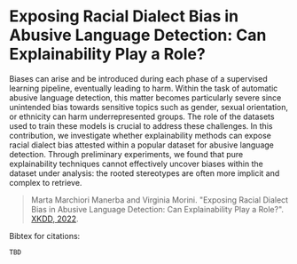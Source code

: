 # Exposing Racial Dialect Bias in Abusive Language Detection: Can Explainability Play a Role?

Biases can arise and be introduced during each phase of a supervised learning pipeline, eventually leading to harm. Within the task of automatic abusive language detection, this matter becomes particularly severe since unintended bias towards sensitive topics such as gender, sexual orientation, or ethnicity can harm underrepresented groups.
The role of the datasets used to train these models is crucial to address these challenges. In this contribution, we investigate whether explainability methods can expose racial dialect bias attested within a popular dataset for abusive language detection. 
Through preliminary experiments, we found that pure explainability techniques cannot effectively uncover biases within the dataset under analysis: the rooted stereotypes are often more implicit and complex to retrieve.


> Marta Marchiori Manerba and Virginia Morini. "Exposing Racial Dialect Bias in Abusive Language Detection: Can Explainability Play a Role?". [XKDD, 2022](https://kdd.isti.cnr.it/xkdd2022/).

Bibtex for citations:

```
TBD
```
